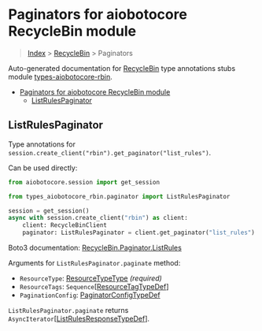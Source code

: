 <a id="paginators-for-aiobotocore-recyclebin-module"></a>

# Paginators for aiobotocore RecycleBin module

> [Index](../README.md) > [RecycleBin](./README.md) > Paginators

Auto-generated documentation for
[RecycleBin](https://boto3.amazonaws.com/v1/documentation/api/latest/reference/services/rbin.html#RecycleBin)
type annotations stubs module
[types-aiobotocore-rbin](https://pypi.org/project/types-aiobotocore-rbin/).

- [Paginators for aiobotocore RecycleBin module](#paginators-for-aiobotocore-recyclebin-module)
  - [ListRulesPaginator](#listrulespaginator)

<a id="listrulespaginator"></a>

## ListRulesPaginator

Type annotations for
`session.create_client("rbin").get_paginator("list_rules")`.

Can be used directly:

```python
from aiobotocore.session import get_session

from types_aiobotocore_rbin.paginator import ListRulesPaginator

session = get_session()
async with session.create_client("rbin") as client:
    client: RecycleBinClient
    paginator: ListRulesPaginator = client.get_paginator("list_rules")
```

Boto3 documentation:
[RecycleBin.Paginator.ListRules](https://boto3.amazonaws.com/v1/documentation/api/latest/reference/services/rbin.html#RecycleBin.Paginator.ListRules)

Arguments for `ListRulesPaginator.paginate` method:

- `ResourceType`: [ResourceTypeType](./literals.md#resourcetypetype)
  *(required)*
- `ResourceTags`:
  `Sequence`\[[ResourceTagTypeDef](./type_defs.md#resourcetagtypedef)\]
- `PaginationConfig`:
  [PaginatorConfigTypeDef](./type_defs.md#paginatorconfigtypedef)

`ListRulesPaginator.paginate` returns
`AsyncIterator`\[[ListRulesResponseTypeDef](./type_defs.md#listrulesresponsetypedef)\].

